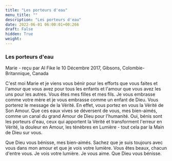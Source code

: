 ```yaml
---
title: "Les porteurs d'eau"
menu_title: ""
description: "Les porteurs d'eau"
date: 2022-06-01 06:00:01+00:266
draft: False
hidden: True
weight:
---
```

### Les porteurs d'eau

Marie - reçu par Al Fike le 10 Décembre 2017, Gibsons, Colombie-Britannique, Canada

C'est moi Marie et je viens vous bénir pour les efforts que vous faites et l'amour que vous avez pour tous les enfants et l'amour que vous avez les uns pour les autres. Vous êtes mes filles et mes fils. Je vous embrasse comme votre mère et je vous embrasse comme un enfant de Dieu. Vous porterez le message de la Vérité. En effet, vous portez en vous la Vérité de Son Amour. Que ces eaux vives se déversent de vous, mes bien-aimés, comme un canal du grand Amour de Dieu pour l'humanité. Oui, bénis sont les porteurs d'eau, ceux qui apportent la Vérité et transforment l'erreur en Vérité, la douleur en Amour, les ténèbres en Lumière - tout cela par la Main de Dieu sur vous.

Que Dieu vous bénisse, mes bien-aimés. Sachez que je suis toujours avec vous dans mon amour et que je vois votre lumière. Vous êtes beaux, chacun d'entre vous. Je vois votre lumière. Je vous aime. Que Dieu vous bénisse.
